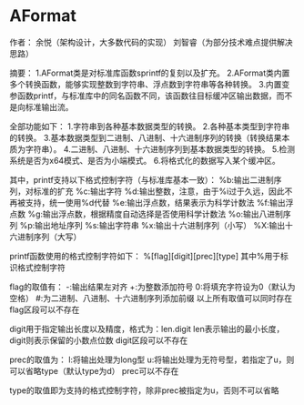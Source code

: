 # AFormat 

作者：
余悦（架构设计，大多数代码的实现）
刘智睿（为部分技术难点提供解决思路）

摘要：
1.AFormat类是对标准库函数sprintf的复刻以及扩充。
2.AFormat类内置多个转换函数，能够实现整数到字符串、浮点数到字符串等各种转换。
3.内置变参函数printf，与标准库中的同名函数不同，该函数往目标缓冲区输出数据，而不是向标准输出流。

全部功能如下：
1.字符串到各种基本数据类型的转换。
2.各种基本类型到字符串的转换。
3.基本数据类型到二进制、八进制、十六进制序列的转换（转换结果本质为字符串）。
4.二进制、八进制、十六进制序列到基本数据类型的转换。
5.检测系统是否为x64模式、是否为小端模式。
6.将格式化的数据写入某个缓冲区。

其中，printf支持以下格式控制字符（与标准库基本一致）：
%b:输出二进制序列，对标准的扩充
%c:输出字符
%d:输出整数，注意，由于%i过于久远，因此不再被支持，统一使用%d代替
%e:输出浮点数，结果表示为科学计数法
%f:输出浮点数
%g:输出浮点数，根据精度自动选择是否使用科学计数法
%o:输出八进制序列
%p:输出地址序列
%s:输出字符串
%x:输出十六进制序列（小写）
%X:输出十六进制序列（大写）

printf函数使用的格式控制字符如下：
%[flag][digit][prec][type]
其中%用于标识格式控制字符

flag的取值有：
-:输出结果左对齐
+:为整数添加符号
0:将填充字符设为0（默认为空格）
#:为二进制、八进制、十六进制序列添加前缀
以上所有取值可以同时存在
flag区段可以不存在

digit用于指定输出长度以及精度，格式为：len.digit
len表示输出的最小长度，digit则表示保留的小数点位数
digit区段可以不存在

prec的取值为：
l:将输出处理为long型
u:将输出处理为无符号型，若指定了u，则可以省略type（默认type为d）
prec可以不存在

type的取值即为支持的格式控制字符，除非prec被指定为u，否则不可以省略

